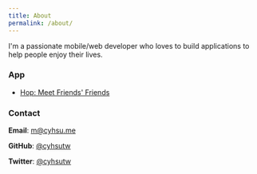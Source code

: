```yaml
---
title: About
permalink: /about/
---
```


I'm a passionate mobile/web developer who loves to build applications to help people enjoy their lives.


### App

- [Hop: Meet Friends' Friends](http://hop.appfinca.com)

### Contact

__Email__: [m@cyhsu.me](mailto:m@cyhsu.me)

__GitHub__: [@cyhsutw](https://github.com/cyhsutw)

__Twitter__: [@cyhsutw](https://twitter.com/cyhsutw)
